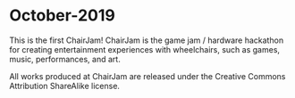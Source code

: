 # October-2019
This is the first ChairJam! ChairJam is the game jam / hardware hackathon for creating entertainment experiences with wheelchairs, such as games, music, performances, and art.

All works produced at ChairJam are released under the Creative Commons Attribution ShareAlike license.
